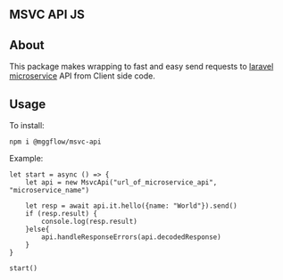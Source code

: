 ## MSVC API JS

## About
This package makes wrapping to fast and easy send requests
to [laravel microservice](https://github.com/mggflow/laravel-microservice-base) 
API from Client side code.

## Usage
To install:

``
npm i @mggflow/msvc-api
``

Example:

```
let start = async () => {
    let api = new MsvcApi("url_of_microservice_api", "microservice_name")

    let resp = await api.it.hello({name: "World"}).send()
    if (resp.result) {
        console.log(resp.result)
    }else{
        api.handleResponseErrors(api.decodedResponse)
    }
}

start()
```